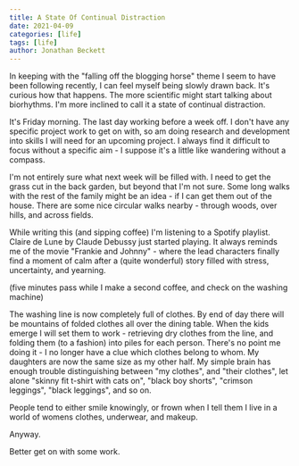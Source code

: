 ```yaml
---
title: A State Of Continual Distraction
date: 2021-04-09
categories: [life]
tags: [life]
author: Jonathan Beckett
---
```


In keeping with the "falling off the blogging horse" theme I seem to have been following recently, I can feel myself being slowly drawn back. It's curious how that happens. The more scientific might start talking about biorhythms. I'm more inclined to call it a state of continual distraction.

It's Friday morning. The last day working before a week off. I don't have any specific project work to get on with, so am doing research and development into skills I will need for an upcoming project. I always find it difficult to focus without a specific aim - I suppose it's a little like wandering without a compass.

I'm not entirely sure what next week will be filled with. I need to get the grass cut in the back garden, but beyond that I'm not sure. Some long walks with the rest of the family might be an idea - if I can get them out of the house. There are some nice circular walks nearby - through woods, over hills, and across fields.

While writing this (and sipping coffee) I'm listening to a Spotify playlist. Claire de Lune by Claude Debussy just started playing. It always reminds me of the movie "Frankie and Johnny" - where the lead characters finally find a moment of calm after a (quite wonderful) story filled with stress, uncertainty, and yearning.

(five minutes pass while I make a second coffee, and check on the washing machine)

The washing line is now completely full of clothes. By end of day there will be mountains of folded clothes all over the dining table. When the kids emerge I will set them to work - retrieving dry clothes from the line, and folding them (to a fashion) into piles for each person. There's no point me doing it - I no longer have a clue which clothes belong to whom. My daughters are now the same size as my other half. My simple brain has enough trouble distinguishing between "my clothes", and "their clothes", let alone "skinny fit t-shirt with cats on", "black boy shorts", "crimson leggings", "black leggings", and so on.

People tend to either smile knowingly, or frown when I tell them I live in a world of womens clothes, underwear, and makeup.

Anyway.

Better get on with some work.